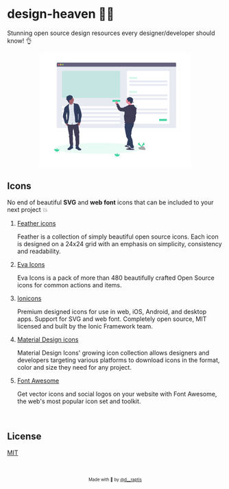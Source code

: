 # design-heaven :angel::stars:
Stunning open source design resources every designer/developer should know! :ok_hand:

<p align="center">
  <img src="assets/header.png" width="70%">
  <!-- <div align="center">
    <em style="font-size: small">
      Credits for the harmonic icon design go to 
      <a href="https://dribbble.com/shots/381273-Time-Place?list=popularoffset=10">
        Helvetic Brands®
      </a>
    </em>
  </div> -->
</p>

## Icons
 
No end of beautiful **SVG** and **web font** icons that can be included to your next project :boom:

1. [Feather icons](https://feathericons.com/)
   
   Feather is a collection of simply beautiful open source icons. Each icon is designed on a 24x24 grid with an emphasis on simplicity, consistency and readability.

2. [Eva Icons](https://akveo.github.io/eva-icons/#/)

   Eva Icons is a pack of more than 480 beautifully crafted Open Source icons for common actions and items.
   
3. [Ionicons](https://ionicons.com/)

   Premium designed icons for use in web, iOS, Android, and desktop apps. Support for SVG and web font. Completely open source, MIT licensed and built by the Ionic Framework team.

4. [Material Design icons](https://materialdesignicons.com/)

   Material Design Icons' growing icon collection allows designers and developers targeting various platforms to download icons in the format, color and size they need for any project.

5. [Font Awesome](https://fontawesome.com/)

   Get vector icons and social logos on your website with Font Awesome, the web's most popular icon set and toolkit.

&nbsp;

## License

[MIT](https://en.wikipedia.org/wiki/MIT_License)

&nbsp;

<p align="center">
<sub><sup>Made with 🤘 by <a href="https://twitter.com/d__raptis">@d__raptis</a></sup></sub>
</p>
